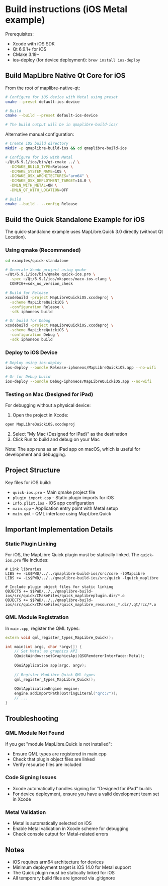 # Build instructions (iOS Metal example)

Prerequisites:
- Xcode with iOS SDK
- Qt 6.9.1+ for iOS
- CMake 3.19+
- ios-deploy (for device deployment): `brew install ios-deploy`

## Build MapLibre Native Qt Core for iOS

From the root of maplibre-native-qt:

```bash
# Configure for iOS device with Metal using preset
cmake --preset default-ios-device

# Build
cmake --build --preset default-ios-device

# The build output will be in qmaplibre-build-ios/
```

Alternative manual configuration:
```bash
# Create iOS build directory
mkdir -p qmaplibre-build-ios && cd qmaplibre-build-ios

# Configure for iOS with Metal
~/Qt/6.9.1/ios/bin/qt-cmake ../ \
  -DCMAKE_BUILD_TYPE=Release \
  -DCMAKE_SYSTEM_NAME=iOS \
  -DCMAKE_OSX_ARCHITECTURES="arm64" \
  -DCMAKE_OSX_DEPLOYMENT_TARGET=14.0 \
  -DMLN_WITH_METAL=ON \
  -DMLN_QT_WITH_LOCATION=OFF

# Build
cmake --build . --config Release
```

## Build the Quick Standalone Example for iOS

The quick-standalone example uses MapLibre.Quick 3.0 directly (without Qt Location).

### Using qmake (Recommended)

```bash
cd examples/quick-standalone

# Generate Xcode project using qmake
~/Qt/6.9.1/ios/bin/qmake quick-ios.pro \
  -spec ~/Qt/6.9.1/ios/mkspecs/macx-ios-clang \
  CONFIG+=sdk_no_version_check

# Build for Release
xcodebuild -project MapLibreQuickiOS.xcodeproj \
  -scheme MapLibreQuickiOS \
  -configuration Release \
  -sdk iphoneos build

# Or build for Debug
xcodebuild -project MapLibreQuickiOS.xcodeproj \
  -scheme MapLibreQuickiOS \
  -configuration Debug \
  -sdk iphoneos build
```

### Deploy to iOS Device

```bash
# Deploy using ios-deploy
ios-deploy --bundle Release-iphoneos/MapLibreQuickiOS.app --no-wifi

# Or for Debug build
ios-deploy --bundle Debug-iphoneos/MapLibreQuickiOS.app --no-wifi
```

### Testing on Mac (Designed for iPad)

For debugging without a physical device:

1. Open the project in Xcode:
```bash
open MapLibreQuickiOS.xcodeproj
```

2. Select "My Mac (Designed for iPad)" as the destination
3. Click Run to build and debug on your Mac

Note: The app runs as an iPad app on macOS, which is useful for development and debugging.

## Project Structure

Key files for iOS build:
- `quick-ios.pro` - Main qmake project file
- `plugin_import.cpp` - Static plugin imports for iOS
- `Info.plist.ios` - iOS app configuration
- `main.cpp` - Application entry point with Metal setup
- `main.qml` - QML interface using MapLibre.Quick

## Important Implementation Details

### Static Plugin Linking

For iOS, the MapLibre Quick plugin must be statically linked. The `quick-ios.pro` file includes:

```qmake
# Link libraries
LIBS += -L$$PWD/../../qmaplibre-build-ios/src/core -lQMapLibre
LIBS += -L$$PWD/../../qmaplibre-build-ios/src/quick -lquick_maplibre

# Include plugin object files for static linking
OBJECTS += $$PWD/../../qmaplibre-build-ios/src/quick/CMakeFiles/quick_maplibreplugin.dir/*.o
OBJECTS += $$PWD/../../qmaplibre-build-ios/src/quick/CMakeFiles/quick_maplibre_resources_*.dir/.qt/rcc/*.o
```

### QML Module Registration

In `main.cpp`, register the QML types:

```cpp
extern void qml_register_types_MapLibre_Quick();

int main(int argc, char *argv[]) {
    // Set Metal as graphics API
    QQuickWindow::setGraphicsApi(QSGRendererInterface::Metal);
    
    QGuiApplication app(argc, argv);
    
    // Register MapLibre Quick QML types
    qml_register_types_MapLibre_Quick();
    
    QQmlApplicationEngine engine;
    engine.addImportPath(QStringLiteral("qrc:/"));
    // ...
}
```

## Troubleshooting

### QML Module Not Found
If you get "module MapLibre.Quick is not installed":
- Ensure QML types are registered in main.cpp
- Check that plugin object files are linked
- Verify resource files are included

### Code Signing Issues
- Xcode automatically handles signing for "Designed for iPad" builds
- For device deployment, ensure you have a valid development team set in Xcode

### Metal Validation
- Metal is automatically selected on iOS
- Enable Metal validation in Xcode scheme for debugging
- Check console output for Metal-related errors

## Notes

- iOS requires arm64 architecture for devices
- Minimum deployment target is iOS 14.0 for Metal support
- The Quick plugin must be statically linked for iOS
- All temporary build files are ignored via .gitignore